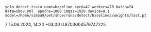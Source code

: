 
```yolo detect train name=baseline seed=42 workers=20 batch=24 data=shov.yml  epochs=1000 imgsz=1920 device=0,1 model=/home/simba9/pet/shov/runs/detect/baseline2/weights/last.pt```

7	15.06.2024, 14:20 +03:00	0.8703004576747225